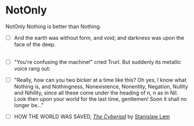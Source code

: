 # NotOnly
NotOnly Nothing is better than Nothing.
- [ ] And the earth was without form, and void; and darkness was upon the face of the deep. 
<br/><br/> 

- [ ] "You're confusing the machine!" cried Trurl. But suddenly its metallic voice rang out:

- [ ] "Really, how can you two bicker at a time like this? Oh yes, I know what Nothing is, and Nothingness, Nonexistence, Nonentity, Negation, Nullity and Nihility, since all these come under the heading of n, n as in Nil. Look then upon your world for the last time, gentlemen! Soon it shall no longer be..."
- [ ] HOW THE WORLD WAS SAVED, [*The Cyberiad*](https://en.wikipedia.org/wiki/The_Cyberiad) by [Stanislaw Lem](https://en.wikipedia.org/wiki/Stanis%C5%82aw_Lem)


